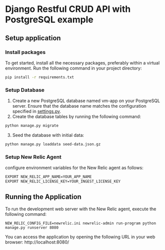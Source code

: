 # Django Restful CRUD API with PostgreSQL example

## Setup application 

### Install packages
To get started, install all the necessary packages, preferably within a virtual environment. Run the following command in your project directory:

```bash
pip install -r requirements.txt
```

### Setup Database

1. Create a new PostgreSQL database named vm-app on your PostgreSQL server. Ensure that the database name matches the configuration specified in [settings.py](./DjangoRestPgSQL/settings.py).
2. Create the database tables by running the following command:
   
```bash
python manage.py migrate
```

3. Seed the database with initial data:
```bash
python manage.py loaddata seed-data.json.gz
```

### Setup New Relic Agent

configure environment variables for the New Relic agent as follows:

```bash
EXPORT NEW_RELIC_APP_NAME=YOUR_APP_NAME
EXPORT NEW_RELIC_LICENSE_KEY=YOUR_INGEST_LICENSE_KEY
```

## Running the Application

To run the development web server with the New Relic agent, execute the following command:
```
NEW_RELIC_CONFIG_FILE=newrelic.ini newrelic-admin run-program python manage.py runserver 8080
```

You can access the application by opening the following URL in your web browser: http://localhost:8080/
